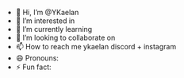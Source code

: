 - 👋 Hi, I’m @YKaelan
- 👀 I’m interested in 
- 🌱 I’m currently learning 
- 💞️ I’m looking to collaborate on 
- 📫 How to reach me ykaelan discord + instagram
- 😄 Pronouns: 
- ⚡ Fun fact: 

<!---
YKaelan/YKaelan is a ✨ special ✨ repository because its `README.md` (this file) appears on your GitHub profile.
You can click the Preview link to take a look at your changes.
--->
